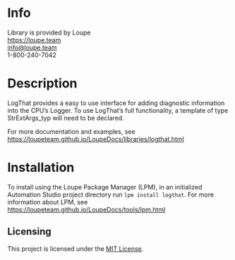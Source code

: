 # Info
Library is provided by Loupe  
https://loupe.team  
info@loupe.team  
1-800-240-7042  

# Description
LogThat provides a easy to use interface for adding diagnostic information into the CPU’s Logger. To use LogThat’s full functionality, a template of type StrExtArgs_typ will need to be declared.

For more documentation and examples, see https://loupeteam.github.io/LoupeDocs/libraries/logthat.html

# Installation
To install using the Loupe Package Manager (LPM), in an initialized Automation Studio project directory run `lpm install logthat`. For more information about LPM, see https://loupeteam.github.io/LoupeDocs/tools/lpm.html

## Licensing

This project is licensed under the [MIT License](LICENSE.md).